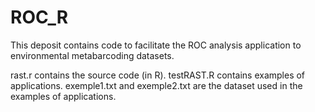 # ROC_R

This deposit contains code to facilitate the ROC analysis application to environmental metabarcoding datasets.

rast.r contains the source code (in R).
testRAST.R contains examples of applications.
exemple1.txt and exemple2.txt are the dataset used in the examples of applications.
